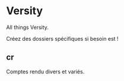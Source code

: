 # Versity
All things Versity.

Créez des dossiers spécifiques si besoin est !


## cr

  Comptes rendu divers et variés.
